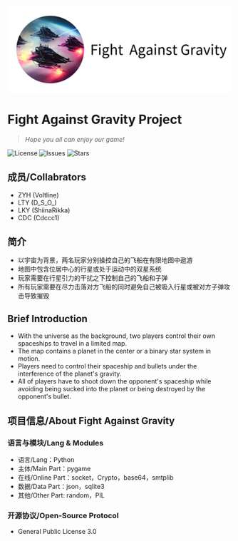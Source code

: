 <div align="center">
  <img src=assets/texture/FAGtitle.png >
</div>

# Fight Against Gravity Project
> *Hope you all can enjoy our game!*

![License](https://img.shields.io/github/license/Voltline/Fight_Against_Gravity)
![Issues](https://img.shields.io/github/issues/Voltline/Fight_Against_Gravity)
![Stars](https://img.shields.io/github/stars/Voltline/Fight_Against_Gravity)

## 成员/Collabrators
* ZYH (Voltline)
* LTY (D_S_O_)
* LKY (ShiinaRikka)
* CDC (Cdccc1)

## 简介
* 以宇宙为背景，两名玩家分别操控自己的飞船在有限地图中遨游
* 地图中包含位居中心的行星或处于运动中的双星系统
* 玩家需要在行星引力的干扰之下控制自己的飞船和子弹
* 所有玩家需要在尽力击落对方飞船的同时避免自己被吸入行星或被对方子弹攻击导致摧毁

## Brief Introduction
* With the universe as the background, two players control their own spaceships to travel in a limited map. 
* The map contains a planet in the center or a binary star system in motion. 
* Players need to control their spaceship and bullets under the interference of the planet's gravity. 
* All of players have to shoot down the opponent's spaceship while avoiding being sucked into the planet or being destroyed by the opponent's bullet.

## 项目信息/About Fight Against Gravity
### 语言与模块/Lang & Modules
* 语言/Lang：Python
* 主体/Main Part：pygame
* 在线/Online Part：socket，Crypto，base64，smtplib
* 数据/Data Part：json，sqlite3
* 其他/Other Part: random，PIL
### 开源协议/Open-Source Protocol
* General Public License 3.0
